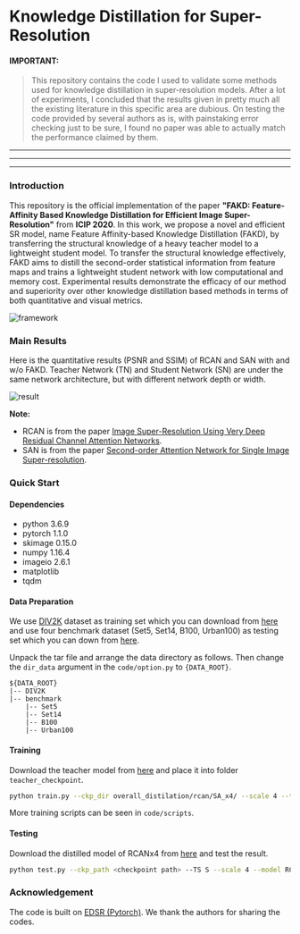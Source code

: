 # Knowledge Distillation for Super-Resolution

#### IMPORTANT:

> This repository contains the code I used to validate some methods used for knowledge distillation in super-resolution models. After a lot of experiments, I concluded that the results given in pretty much all the existing literature in this specific area are dubious. On testing the code provided by several authors as is, with painstaking error checking just to be sure, I found no paper was able to actually match the performance claimed by them.

---
---
---

### Introduction

This repository is the official implementation of the paper **"FAKD: Feature-Affinity Based Knowledge Distillation for Efficient Image Super-Resolution"** from **ICIP 2020**. In this work, we propose a novel and efficient SR model, name Feature Affinity-based Knowledge Distillation (FAKD), by transferring the structural  knowledge of a heavy teacher model to a lightweight student model. To transfer the structural knowledge effectively, FAKD aims to distill the second-order statistical information from feature maps and trains a lightweight student network with low computational and memory cost. Experimental results demonstrate the efficacy of our method and superiority over other knowledge distillation based methods in terms of both quantitative and visual metrics.

![framework](./figure/framework.png)

### Main Results

Here is the quantitative results (PSNR and SSIM) of RCAN and SAN with and w/o FAKD. Teacher Network (TN) and Student Network (SN) are under the same network architecture, but with different network depth or width.

![result](./figure/result.png)

**Note:**

- RCAN is from the paper [Image Super-Resolution Using Very Deep Residual Channel Attention Networks](www.arxiv.org/abs/1807.02758).
- SAN is from the paper [Second-order Attention Network for Single Image Super-resolution](http://openaccess.thecvf.com/content_CVPR_2019/html/Dai_Second-Order_Attention_Network_for_Single_Image_Super-Resolution_CVPR_2019_paper.html).

### Quick Start

#### Dependencies

- python 3.6.9
- pytorch 1.1.0
- skimage 0.15.0
- numpy 1.16.4
- imageio 2.6.1
- matplotlib
- tqdm

#### Data Preparation

We use [DIV2K](http://people.ee.ethz.ch/~timofter/publications/Agustsson-CVPRW-2017.pdf) dataset as training set which you can download from [here](cv.snu.ac.kr/research/EDSR/DIV2K.tar) and use four benchmark dataset (Set5, Set14, B100, Urban100) as testing set which you can down from [here](cv.snu.ac.kr/research/EDSR/benchmark.tar).

Unpack the tar file and arrange the data directory as follows. Then change the `dir_data` argument in the `code/option.py` to `{DATA_ROOT}`.

```
${DATA_ROOT}
|-- DIV2K
|-- benchmark
    |-- Set5
    |-- Set14
    |-- B100
    |-- Urban100
```

#### Training

Download the teacher model from [here](https://drive.google.com/drive/folders/1qxE2XwBOI2kO0Obi7IC1mYzkfgTyeY61?usp=sharing) and place it into folder `teacher_checkpoint`. 

```sh
python train.py --ckp_dir overall_distilation/rcan/SA_x4/ --scale 4 --teacher [RCAN] --model RCAN --alpha 0.5 --feature_loss_used 1 --feature_distilation_type 10*SA --features [1,2,3] --epochs 200 --save_results --chop --patch_size 192
```

More training scripts can be seen in `code/scripts`.

#### Testing

Download the distilled model of RCANx4 from [here](https://drive.google.com/drive/folders/13df3iuOcoKZXr-3tIqWt8K_4hyVWfK5d?usp=sharing) and test the result. 

```sh
python test.py --ckp_path <checkpoint path> --TS S --scale 4 --model RCAN --n_resgroups 10 --n_resblocks 6
```

### Acknowledgement

The code is built on [EDSR (Pytorch)](https://github.com/thstkdgus35/EDSR-PyTorch/tree/legacy/1.1.0). We thank the authors for sharing the codes.
